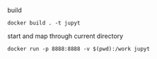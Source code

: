
build

`docker build . -t jupyt`

start and map through current directory
 
`docker run -p 8888:8888 -v $(pwd):/work jupyt`